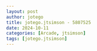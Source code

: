 ```yaml
---
layout: post
author: jotego
title: jotego.jtsimson - 5807525
date: 2024-10-11
categories: [Arcade, jtsimson]
tags: [jotego.jtsimson]
---
```


